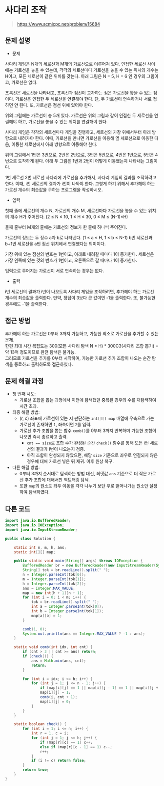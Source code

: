 # 사다리 조작

> https://www.acmicpc.net/problem/15684

## 문제 설명

- 문제

사다리 게임은 N개의 세로선과 M개의 가로선으로 이루어져 있다. 인접한 세로선 사이에는 가로선을 놓을 수 있는데, 각각의 세로선마다 가로선을 놓을 수 있는 위치의 개수는 H이고, 모든 세로선이 같은 위치를 갖는다.
아래 그림은 N = 5, H = 6 인 경우의 그림이고, 가로선은 없다.

초록선은 세로선을 나타내고, 초록선과 점선이 교차하는 점은 가로선을 놓을 수 있는 점이다. 가로선은 인접한 두 세로선을 연결해야 한다. 단, 두 가로선이 연속하거나 서로 접하면 안 된다. 또, 가로선은 점선 위에
있어야 한다.

위의 그림에는 가로선이 총 5개 있다. 가로선은 위의 그림과 같이 인접한 두 세로선을 연결해야 하고, 가로선을 놓을 수 있는 위치를 연결해야 한다.

사다리 게임은 각각의 세로선마다 게임을 진행하고, 세로선의 가장 위에서부터 아래 방향으로 내려가야 한다. 이때, 가로선을 만나면 가로선을 이용해 옆 세로선으로 이동한 다음, 이동한 세로선에서 아래 방향으로 이동해야
한다.

위의 그림에서 1번은 3번으로, 2번은 2번으로, 3번은 5번으로, 4번은 1번으로, 5번은 4번으로 도착하게 된다. 아래 두 그림은 1번과 2번이 어떻게 이동했는지 나타내는 그림이다.

1번 세로선 2번 세로선
사다리에 가로선을 추가해서, 사다리 게임의 결과를 조작하려고 한다. 이때, i번 세로선의 결과가 i번이 나와야 한다. 그렇게 하기 위해서 추가해야 하는 가로선 개수의 최솟값을 구하는 프로그램을 작성하시오.

- 입력

첫째 줄에 세로선의 개수 N, 가로선의 개수 M, 세로선마다 가로선을 놓을 수 있는 위치의 개수 H가 주어진다. (2 ≤ N ≤ 10, 1 ≤ H ≤ 30, 0 ≤ M ≤ (N-1)×H)

둘째 줄부터 M개의 줄에는 가로선의 정보가 한 줄에 하나씩 주어진다.

가로선의 정보는 두 정수 a과 b로 나타낸다. (1 ≤ a ≤ H, 1 ≤ b ≤ N-1) b번 세로선과 b+1번 세로선을 a번 점선 위치에서 연결했다는 의미이다.

가장 위에 있는 점선의 번호는 1번이고, 아래로 내려갈 때마다 1이 증가한다. 세로선은 가장 왼쪽에 있는 것의 번호가 1번이고, 오른쪽으로 갈 때마다 1이 증가한다.

입력으로 주어지는 가로선이 서로 연속하는 경우는 없다.

- 출력

i번 세로선의 결과가 i번이 나오도록 사다리 게임을 조작하려면, 추가해야 하는 가로선 개수의 최솟값을 출력한다. 만약, 정답이 3보다 큰 값이면 -1을 출력한다. 또, 불가능한 경우에도 -1을 출력한다.

## 접근 방법

추가해야 하는 가로선은 0부터 3까지 가능하고, 가능한 최소로 가로선을 추가할 수 있는 문제.  
한편 최대 시간 복잡도는 300(모든 사다리 탐색 N * H) * 300C3(사다리 조합 뽑기) = 약 13억 정도이므로 완전 탐색은 불가능.  
그러므로 가로선을 추가를 0부터 시작하여, 가능한 가로선 추가 조합이 나오는 순간 탐색을 종료하고 출력하도록 접근하였다.

## 문제 해결 과정

- 첫 번째 시도:
    - 가로선 조합을 뽑는 과정에서 이전에 탐색했던 중복된 경우의 수를 재탐색하여 시간 초과.
- 최종 해결 방법:
    - (r, c) 좌표에 가로선이 있는 지 판단하는 `int[][] map` 배열에 우측으로 가는 가로선이 존재하면 `1`, 좌측이면 `2`를 입력.
    - 가로선 추가 조합을 뽑는 함수 `comb()`를 0부터 3까지 반복하며 가능한 조합이 나오면 즉시 종료하고 출력.
        - `cnt == size`로 조합 수가 완성된 순간 `check()` 함수를 통해 모든 i번 세로선의 결과가 i번이 나오는지 검증.
        - 아직 조합이 완성되지 않았으면, 해당 `size` 기준으로 좌우로 연결되지 않은 경우에 대해 가로선 넣은 뒤 재귀. 이후 원상 복구.
- 다른 해결 방법:
    - 0부터 3까지 순서대로 탐색하는 방법 대신, 최댓값 `ans` 기준으로 더 작은 가로선 추가 조합에 대해서만 백트래킹 탐색.
    - 또한 `map`의 원소도 좌우 이동을 각각 나누기 보단 우로 뻗어나가는 원소만 설정하여 탐색하였다.

## 다른 코드

```java
import java.io.BufferedReader;
import java.io.IOException;
import java.io.InputStreamReader;

public class Solution {

    static int n, m, h, ans;
    static int[][] map;

    public static void main(String[] args) throws IOException {
        BufferedReader br = new BufferedReader(new InputStreamReader(System.in));
        String[] tok = br.readLine().split(" ");
        n = Integer.parseInt(tok[0]);
        m = Integer.parseInt(tok[1]);
        h = Integer.parseInt(tok[2]);
        ans = Integer.MAX_VALUE;
        map = new int[h + 1][n + 1];
        for (int i = 0; i < m; i++) {
            tok = br.readLine().split(" ");
            int a = Integer.parseInt(tok[0]);
            int b = Integer.parseInt(tok[1]);
            map[a][b] = 1;
        }

        comb(1, 0);
        System.out.println(ans == Integer.MAX_VALUE ? -1 : ans);
    }

    static void comb(int idx, int cnt) {
        if (cnt > 3 || cnt >= ans) return;
        if (check()) {
            ans = Math.min(ans, cnt);
            return;
        }

        for (int i = idx; i <= h; i++) {
            for (int j = 1; j <= n - 1; j++) {
                if (map[i][j] == 1 || map[i][j - 1] == 1 || map[i][j + 1] == 1) continue;
                map[i][j] = 1;
                comb(i, cnt + 1);
                map[i][j] = 0;
            }
        }
    }

    static boolean check() {
        for (int i = 1; i <= n; i++) {
            int r = 1, c = i;
            for (int j = 1; j <= h; j++) {
                if (map[r][c] == 1) c++;
                else if (map[r][c - 1] == 1) c--;
                r++;
            }
            if (i != c) return false;
        }
        return true;
    }
}
```